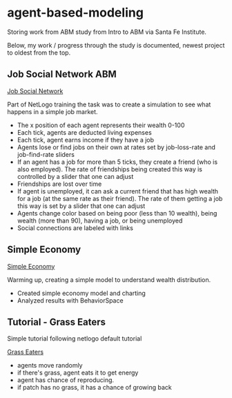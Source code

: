 # agent-based-modeling
Storing work from ABM study from Intro to ABM via Santa Fe Institute.

Below, my work / progress through the study is documented, newest project to oldest from the top.


## Job Social Network ABM

[Job Social Network ](./job-social-network/job-social-network.jpg)

Part of NetLogo training the task was to create a simulation to see what happens in a simple job market.

* The x position of each agent represents their wealth 0-100
* Each tick, agents are deducted living expenses
* Each tick, agent earns income if they have a job
* Agents lose or find jobs on their own at rates set by job-loss-rate and job-find-rate sliders
* If an agent has a job for more than 5 ticks, they create a friend (who is also employed). The rate of friendships being created this way is controlled by a slider that one can adjust
* Friendships are lost over time
* If agent is unemployed, it can ask a current friend that has high wealth for a job (at the same rate as their friend). The rate of them getting a job this way is set by a slider that one can adjust
* Agents change color based on being poor (less than 10 wealth), being wealth (more than 90), having a job, or being unemployed
* Social connections are labeled with links


## Simple Economy

[Simple Economy](./simple-economy/simple-economy.png)

Warming up, creating a simple model to understand wealth distribution.

* Created simple economy model and charting
* Analyzed results with BehaviorSpace



## Tutorial - Grass Eaters

Simple tutorial following netlogo default tutorial

[Grass Eaters](./grass-eaters/grass-eaters.png)

* agents move randomly
* if there's grass, agent eats it to get energy
* agent has chance of reproducing.
* if patch has no grass, it has a chance of growing back
